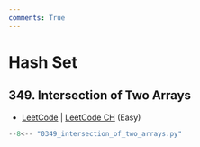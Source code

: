 ```yaml
---
comments: True
---
```


# Hash Set

## 349. Intersection of Two Arrays

-   [LeetCode](https://leetcode.com/problems/intersection-of-two-arrays/) | [LeetCode CH](https://leetcode.cn/problems/intersection-of-two-arrays/) (Easy)

```python
--8<-- "0349_intersection_of_two_arrays.py"
```
